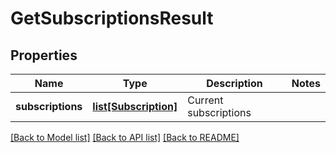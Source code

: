 # GetSubscriptionsResult

## Properties
Name | Type | Description | Notes
------------ | ------------- | ------------- | -------------
**subscriptions** | [**list[Subscription]**](Subscription.md) | Current subscriptions | 

[[Back to Model list]](../README.md#documentation-for-models) [[Back to API list]](../README.md#documentation-for-api-endpoints) [[Back to README]](../README.md)

